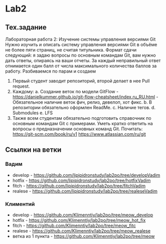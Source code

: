 # Lab2

## Тех.задание
Лабораторная работа 2: Изучение системы управления версиями Git
Нужно изучить и описать систему управления версиями Git в объёме не
более пяти страниц, не считая титульника. Формат сдачи следующий: я
задаю вопросы по основным командам Git, вам нужно дать ответы, опираясь
на ваши отчеты. 
За каждый неправильный ответ отнимается один балл от числа максимального
количества баллов за работу.
Разбиваемся по парам и создаем 
1.	Первый студент заводит репозиторий, второй делает в нее Pull request.
2.	Каждому:
a.	Создание веток по модели GitFlow - https://danielkummer.github.io/git-flow-cheatsheet/index.ru_RU.html - Обязательное наличие веток фич, релиз, девелоп, хот фикс.
b.	В репозитории обязательно оформлен ReadMe.
c.	Наличие тегов.
d.	Submodules
e.	LFS
3.	Также всем студентам обязательно подготовить справочник по основным командам Git с примерами. Уметь кратко ответить на вопросы о предназначении основных команд Git.
Почитать:
https://git-scm.com/book/ru/v1
https://www.atlassian.com/ru/git

## Ссылки на ветки
### Вадим
 + develop - https://github.com/lipipidronstudy/lab2po/tree/developVadim
 + hotfix - https://github.com/lipipidronstudy/lab2po/tree/hotfixVadim
 + fitch - https://github.com/lipipidronstudy/lab2po/tree/fitchVadim
 + realese - https://github.com/lipipidronstudy/lab2po/tree/realeseVadim

### Климентий
 + develop - https://github.com/Klimenntiy/lab2po/tree/meow_develop
 + hotfix - https://github.com/Klimenntiy/lab2po/tree/meow_hot_fix
 + fitch - https://github.com/Klimenntiy/lab2po/tree/meow_fitc
 + realese - https://github.com/Klimenntiy/lab2po/tree/meow_realese
 + ветка из 1 пункта - https://github.com/Klimenntiy/lab2po/tree/meow
